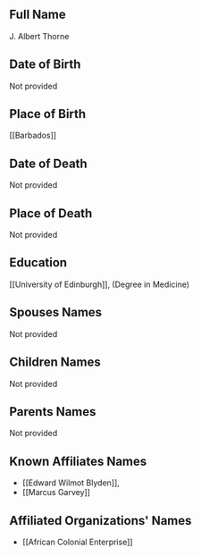 
## Full Name
J. Albert Thorne

## Date of Birth
Not provided

## Place of Birth
[[Barbados]]

## Date of Death
Not provided

## Place of Death
Not provided

## Education
[[University of Edinburgh]], (Degree in Medicine)

## Spouses Names
Not provided

## Children Names
Not provided

## Parents Names
Not provided

## Known Affiliates Names
- [[Edward Wilmot Blyden]],
- [[Marcus Garvey]]

## Affiliated Organizations' Names
- [[African Colonial Enterprise]]